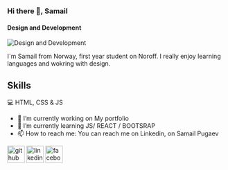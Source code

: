 ### Hi there 👋, Samail
#### Design and Development
![Design and Development](https://github.com/Samail01/Samail01)

I´m Samail from Norway, first year student on Noroff. I really enjoy learning languages and wokring with design.

## Skills
 💻 HTML, CSS & JS



- 🔭 I’m currently working on My portfolio 
- 🌱 I’m currently learning JS/ REACT / BOOTSRAP 
- 📫 How to reach me: You can reach me on Linkedin, on Samail Pugaev 


[<img src='https://cdn.jsdelivr.net/npm/simple-icons@3.0.1/icons/github.svg' alt='github' height='40'>](https://github.com/Samail01)  [<img src='https://cdn.jsdelivr.net/npm/simple-icons@3.0.1/icons/linkedin.svg' alt='linkedin' height='40'>](https://www.linkedin.com/in/https://www.linkedin.com/in/samail-pugaev-147521248//)  [<img src='https://cdn.jsdelivr.net/npm/simple-icons@3.0.1/icons/facebook.svg' alt='facebook' height='40'>](https://www.facebook.com/https://www.facebook.com/samail.pugaev/)  

